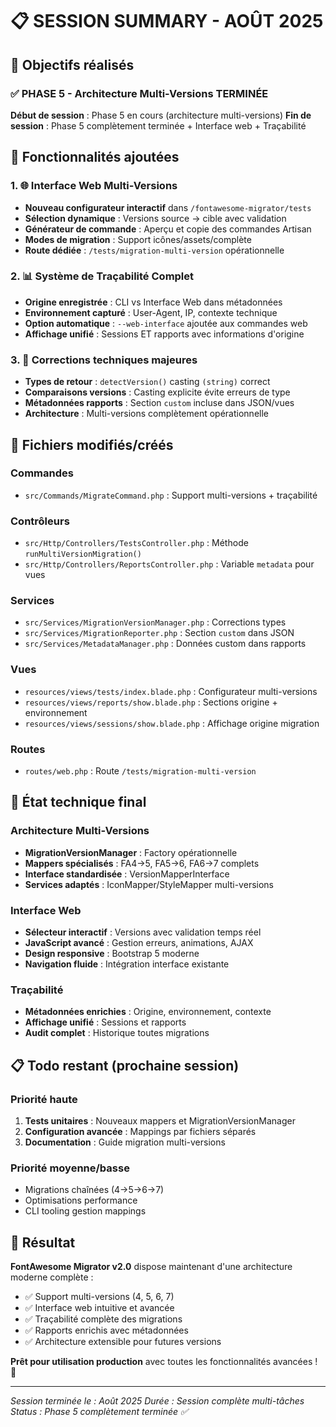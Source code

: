 # 📋 SESSION SUMMARY - AOÛT 2025

## 🎯 Objectifs réalisés

### ✅ PHASE 5 - Architecture Multi-Versions TERMINÉE

**Début de session** : Phase 5 en cours (architecture multi-versions)
**Fin de session** : Phase 5 complètement terminée + Interface web + Traçabilité

## 🚀 Fonctionnalités ajoutées

### 1. 🌐 Interface Web Multi-Versions
- **Nouveau configurateur interactif** dans `/fontawesome-migrator/tests`
- **Sélection dynamique** : Versions source → cible avec validation
- **Générateur de commande** : Aperçu et copie des commandes Artisan
- **Modes de migration** : Support icônes/assets/complète
- **Route dédiée** : `/tests/migration-multi-version` opérationnelle

### 2. 📊 Système de Traçabilité Complet
- **Origine enregistrée** : CLI vs Interface Web dans métadonnées
- **Environnement capturé** : User-Agent, IP, contexte technique
- **Option automatique** : `--web-interface` ajoutée aux commandes web
- **Affichage unifié** : Sessions ET rapports avec informations d'origine

### 3. 🔧 Corrections techniques majeures
- **Types de retour** : `detectVersion()` casting `(string)` correct
- **Comparaisons versions** : Casting explicite évite erreurs de type
- **Métadonnées rapports** : Section `custom` incluse dans JSON/vues
- **Architecture** : Multi-versions complètement opérationnelle

## 📁 Fichiers modifiés/créés

### Commandes
- `src/Commands/MigrateCommand.php` : Support multi-versions + traçabilité

### Contrôleurs
- `src/Http/Controllers/TestsController.php` : Méthode `runMultiVersionMigration()`
- `src/Http/Controllers/ReportsController.php` : Variable `metadata` pour vues

### Services
- `src/Services/MigrationVersionManager.php` : Corrections types
- `src/Services/MigrationReporter.php` : Section `custom` dans JSON
- `src/Services/MetadataManager.php` : Données custom dans rapports

### Vues
- `resources/views/tests/index.blade.php` : Configurateur multi-versions
- `resources/views/reports/show.blade.php` : Sections origine + environnement
- `resources/views/sessions/show.blade.php` : Affichage origine migration

### Routes
- `routes/web.php` : Route `/tests/migration-multi-version`

## 🎯 État technique final

### Architecture Multi-Versions
- **MigrationVersionManager** : Factory opérationnelle
- **Mappers spécialisés** : FA4→5, FA5→6, FA6→7 complets
- **Interface standardisée** : VersionMapperInterface
- **Services adaptés** : IconMapper/StyleMapper multi-versions

### Interface Web
- **Sélecteur interactif** : Versions avec validation temps réel
- **JavaScript avancé** : Gestion erreurs, animations, AJAX
- **Design responsive** : Bootstrap 5 moderne
- **Navigation fluide** : Intégration interface existante

### Traçabilité
- **Métadonnées enrichies** : Origine, environnement, contexte
- **Affichage unifié** : Sessions et rapports
- **Audit complet** : Historique toutes migrations

## 📋 Todo restant (prochaine session)

### Priorité haute
1. **Tests unitaires** : Nouveaux mappers et MigrationVersionManager
2. **Configuration avancée** : Mappings par fichiers séparés
3. **Documentation** : Guide migration multi-versions

### Priorité moyenne/basse
- Migrations chaînées (4→5→6→7)
- Optimisations performance
- CLI tooling gestion mappings

## 🎉 Résultat

**FontAwesome Migrator v2.0** dispose maintenant d'une architecture moderne complète :
- ✅ Support multi-versions (4, 5, 6, 7)
- ✅ Interface web intuitive et avancée
- ✅ Traçabilité complète des migrations
- ✅ Rapports enrichis avec métadonnées
- ✅ Architecture extensible pour futures versions

**Prêt pour utilisation production** avec toutes les fonctionnalités avancées ! 🚀

---
*Session terminée le : Août 2025*
*Durée : Session complète multi-tâches*
*Status : Phase 5 complètement terminée ✅*